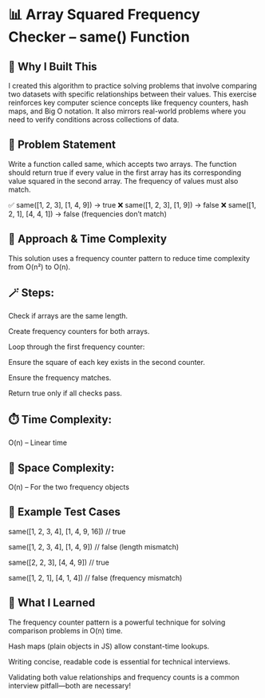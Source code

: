 # 📊 Array Squared Frequency Checker – same() Function
## 📌 Why I Built This
I created this algorithm to practice solving problems that involve comparing two datasets with specific relationships between their values. This exercise reinforces key computer science concepts like frequency counters, hash maps, and Big O notation. It also mirrors real-world problems where you need to verify conditions across collections of data.

## 📖 Problem Statement
Write a function called same, which accepts two arrays.
The function should return true if every value in the first array has its corresponding value squared in the second array. The frequency of values must also match.

✅ same([1, 2, 3], [1, 4, 9]) → true
❌ same([1, 2, 3], [1, 9]) → false
❌ same([1, 2, 1], [4, 4, 1]) → false (frequencies don’t match)

## 🧠 Approach & Time Complexity
This solution uses a frequency counter pattern to reduce time complexity from O(n²) to O(n).

## 🪄 Steps:
Check if arrays are the same length.

Create frequency counters for both arrays.

Loop through the first frequency counter:

Ensure the square of each key exists in the second counter.

Ensure the frequency matches.

Return true only if all checks pass.

## ⏱️ Time Complexity:
O(n) – Linear time

## 🧮 Space Complexity:
O(n) – For the two frequency objects

## 🧪 Example Test Cases

same([1, 2, 3, 4], [1, 4, 9, 16])    // true

same([1, 2, 3, 4], [1, 4, 9])        // false (length mismatch)

same([2, 2, 3], [4, 4, 9])           // true

same([1, 2, 1], [4, 1, 4])           // false (frequency mismatch)

## 🧠 What I Learned
The frequency counter pattern is a powerful technique for solving comparison problems in O(n) time.

Hash maps (plain objects in JS) allow constant-time lookups.

Writing concise, readable code is essential for technical interviews.

Validating both value relationships and frequency counts is a common interview pitfall—both are necessary!
